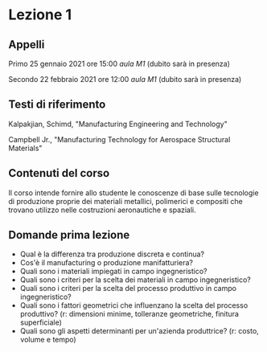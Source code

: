 # Lezione 1
## Appelli
Primo 25 gennaio 2021 ore 15:00 _aula M1_ (dubito sarà in presenza)

Secondo 22 febbraio 2021 ore 12:00 _aula M1_ (dubito sarà in presenza)

## Testi di riferimento
Kalpakjian, Schimd, "Manufacturing Engineering and Technology"

Campbell Jr., "Manufacturing Technology for Aerospace Structural Materials"

## Contenuti del corso
Il corso intende fornire allo studente le conoscenze di base sulle tecnologie di produzione proprie dei materiali metallici, polimerici e compositi che trovano utilizzo nelle costruzioni aeronautiche e spaziali.

## Domande prima lezione
- Qual è la differenza tra produzione discreta e continua?
- Cos'è il manufacturing o produzione manifatturiera?
- Quali sono i materiali impiegati in campo ingegneristico?
- Quali sono i criteri per la scelta dei materiali in campo ingegneristico?
- Quali sono i criteri per la scelta del processo produttivo in campo ingegneristico?
- Quali sono i fattori geometrici che influenzano la scelta del processo produttivo? (r: dimensioni minime, tolleranze geometriche, finitura superficiale)
- Quali sono gli aspetti determinanti per un'azienda produttrice? (r: costo, volume e tempo)
